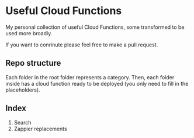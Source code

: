 # Useful Cloud Functions

My personal collection of useful Cloud Functions, some transformed to be used more broadly.

If you want to conrinute please feel free to make a pull request.

## Repo structure

Each folder in the root folder represents a category. Then, each folder inside has a cloud function ready to be deployed (you only need to fill in the placeholders).

## Index

1. Search
2. Zappier replacements

